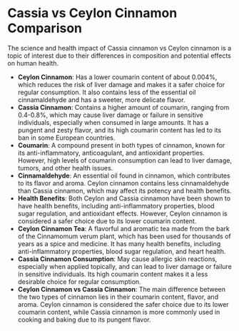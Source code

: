 # Cassia vs Ceylon Cinnamon Comparison

The science and health impact of Cassia cinnamon vs Ceylon cinnamon is a topic of interest due to their differences in composition and potential effects on human health.

* **Ceylon Cinnamon**: Has a lower coumarin content of about 0.004%, which reduces the risk of liver damage and makes it a safer choice for regular consumption. It also contains less of the essential oil cinnamaldehyde and has a sweeter, more delicate flavor.
* **Cassia Cinnamon**: Contains a higher amount of coumarin, ranging from 0.4-0.8%, which may cause liver damage or failure in sensitive individuals, especially when consumed in large amounts. It has a pungent and zesty flavor, and its high coumarin content has led to its ban in some European countries.
* **Coumarin**: A compound present in both types of cinnamon, known for its anti-inflammatory, anticoagulant, and antioxidant properties. However, high levels of coumarin consumption can lead to liver damage, tumors, and other health issues.
* **Cinnamaldehyde**: An essential oil found in cinnamon, which contributes to its flavor and aroma. Ceylon cinnamon contains less cinnamaldehyde than Cassia cinnamon, which may affect its potency and health benefits.
* **Health Benefits**: Both Ceylon and Cassia cinnamon have been shown to have health benefits, including anti-inflammatory properties, blood sugar regulation, and antioxidant effects. However, Ceylon cinnamon is considered a safer choice due to its lower coumarin content.
* **Ceylon Cinnamon Tea**: A flavorful and aromatic tea made from the bark of the Cinnamomum verum plant, which has been used for thousands of years as a spice and medicine. It has many health benefits, including anti-inflammatory properties, blood sugar regulation, and heart health.
* **Cassia Cinnamon Consumption**: May cause allergic skin reactions, especially when applied topically, and can lead to liver damage or failure in sensitive individuals. Its high coumarin content makes it a less desirable choice for regular consumption.
* **Ceylon Cinnamon vs Cassia Cinnamon**: The main difference between the two types of cinnamon lies in their coumarin content, flavor, and aroma. Ceylon cinnamon is considered the safer choice due to its lower coumarin content, while Cassia cinnamon is more commonly used in cooking and baking due to its pungent flavor.
